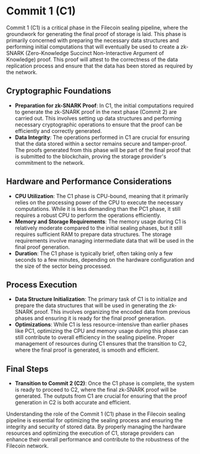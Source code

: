 # Commit 1 (C1)

Commit 1 (C1) is a critical phase in the Filecoin sealing pipeline, where the groundwork for generating the final proof of storage is laid. This phase is primarily concerned with preparing the necessary data structures and performing initial computations that will eventually be used to create a zk-SNARK (Zero-Knowledge Succinct Non-Interactive Argument of Knowledge) proof. This proof will attest to the correctness of the data replication process and ensure that the data has been stored as required by the network.

## **Cryptographic Foundations**

* **Preparation for zk-SNARK Proof**: In C1, the initial computations required to generate the zk-SNARK proof in the next phase (Commit 2) are carried out. This involves setting up data structures and performing necessary cryptographic operations to ensure that the proof can be efficiently and correctly generated.
* **Data Integrity**: The operations performed in C1 are crucial for ensuring that the data stored within a sector remains secure and tamper-proof. The proofs generated from this phase will be part of the final proof that is submitted to the blockchain, proving the storage provider's commitment to the network.

## **Hardware and Performance Considerations**

* **CPU Utilization**: The C1 phase is CPU-bound, meaning that it primarily relies on the processing power of the CPU to execute the necessary computations. While it is less demanding than the PC1 phase, it still requires a robust CPU to perform the operations efficiently.
* **Memory and Storage Requirements**: The memory usage during C1 is relatively moderate compared to the initial sealing phases, but it still requires sufficient RAM to prepare data structures. The storage requirements involve managing intermediate data that will be used in the final proof generation.
* **Duration**: The C1 phase is typically brief, often taking only a few seconds to a few minutes, depending on the hardware configuration and the size of the sector being processed.

## **Process Execution**

* **Data Structure Initialization**: The primary task of C1 is to initialize and prepare the data structures that will be used in generating the zk-SNARK proof. This involves organizing the encoded data from previous phases and ensuring it is ready for the final proof generation.
* **Optimizations**: While C1 is less resource-intensive than earlier phases like PC1, optimizing the CPU and memory usage during this phase can still contribute to overall efficiency in the sealing pipeline. Proper management of resources during C1 ensures that the transition to C2, where the final proof is generated, is smooth and efficient.

## **Final Steps**

* **Transition to Commit 2 (C2)**: Once the C1 phase is complete, the system is ready to proceed to C2, where the final zk-SNARK proof will be generated. The outputs from C1 are crucial for ensuring that the proof generation in C2 is both accurate and efficient.

Understanding the role of the Commit 1 (C1) phase in the Filecoin sealing pipeline is essential for optimizing the sealing process and ensuring the integrity and security of stored data. By properly managing the hardware resources and optimizing the execution of C1, storage providers can enhance their overall performance and contribute to the robustness of the Filecoin network.

